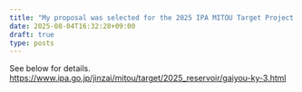 ```yaml
---
title: "My proposal was selected for the 2025 IPA MITOU Target Project (software development utilizing reservoir computing technology)."
date: 2025-08-04T16:32:28+09:00
draft: true
type: posts
---
```


See below for details.
https://www.ipa.go.jp/jinzai/mitou/target/2025_reservoir/gaiyou-ky-3.html
